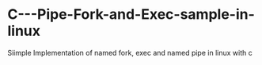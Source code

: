 # C---Pipe-Fork-and-Exec-sample-in-linux
Siimple Implementation of named fork, exec and named pipe in linux with c
